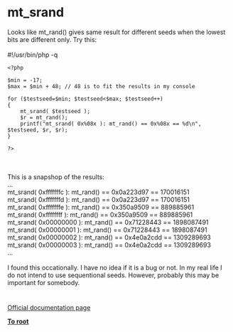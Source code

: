 # mt_srand



Looks like mt_rand() gives same result for different seeds when the lowest bits are different only. Try this:<br><br>#!/usr/bin/php -q<br>

```
<?php

$min = -17;
$max = $min + 48; // 48 is to fit the results in my console

for ($testseed=$min; $testseed<$max; $testseed++)
{
    mt_srand( $testseed );
    $r = mt_rand();
    printf("mt_srand( 0x%08x ): mt_rand() == 0x%08x == %d\n", $testseed, $r, $r);
}

?>
```
<br><br>This is a snapshop of the results:<br>...<br>mt_srand( 0xfffffffc ): mt_rand() == 0x0a223d97 == 170016151<br>mt_srand( 0xfffffffd ): mt_rand() == 0x0a223d97 == 170016151<br>mt_srand( 0xfffffffe ): mt_rand() == 0x350a9509 == 889885961<br>mt_srand( 0xffffffff ): mt_rand() == 0x350a9509 == 889885961<br>mt_srand( 0x00000000 ): mt_rand() == 0x71228443 == 1898087491<br>mt_srand( 0x00000001 ): mt_rand() == 0x71228443 == 1898087491<br>mt_srand( 0x00000002 ): mt_rand() == 0x4e0a2cdd == 1309289693<br>mt_srand( 0x00000003 ): mt_rand() == 0x4e0a2cdd == 1309289693<br>...<br><br>I found this occationally. I have no idea if it is a bug or not. In my real life I do not intend to use sequentional seeds. However, probably this may be important for somebody.  

#

[Official documentation page](https://www.php.net/manual/en/function.mt-srand.php)

**[To root](/README.md)**